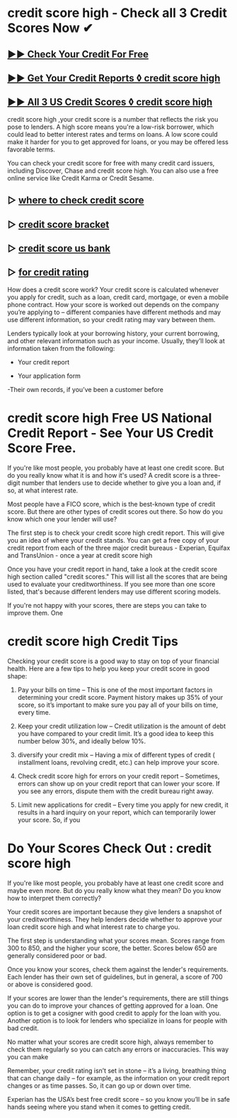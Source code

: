 # credit score high - Check all 3 Credit Scores Now ✔

## [▶▶ Check Your Credit For Free](https://bit.ly/score247)
## [▶▶ Get Your Credit Reports ◊ credit score high](https://bit.ly/score247)
## [▶▶ All 3 US Credit Scores ◊ credit score high](https://bit.ly/score247)


credit score high ,your credit score is a number that reflects the risk you pose to lenders. A high score means you're a low-risk borrower, which could lead to better interest rates and terms on loans. A low score could make it harder for you to get approved for loans, or you may be offered less favorable terms.

You can check your credit score for free with many credit card issuers, including Discover, Chase and credit score high. You can also use a free online service like Credit Karma or Credit Sesame.

## ▷ [where to check credit score](https://bit.ly/score247)
## ▷ [credit score bracket](https://bit.ly/score247)
## ▷ [credit score us bank](https://bit.ly/score247)
## ▷ [for credit rating](https://bit.ly/score247)

How does a credit score work?
Your credit score is calculated whenever you apply for credit, such as a loan, credit card, mortgage, or even a mobile phone contract. How your score is worked out depends on the company you’re applying to – different companies have different methods and may use different information, so your credit rating may vary between them.

Lenders typically look at your borrowing history, your current borrowing, and other relevant information such as your income. Usually, they’ll look at information taken from the following:

- Your credit report

- Your application form

-Their own records, if you’ve been a customer before

# credit score high Free US National Credit Report - See Your US Credit Score Free.

If you're like most people, you probably have at least one credit score. But do you really know what it is and how it's used? A credit score is a three-digit number that lenders use to decide whether to give you a loan and, if so, at what interest rate.

Most people have a FICO score, which is the best-known type of credit score. But there are other types of credit scores out there. So how do you know which one your lender will use?

The first step is to check your credit score high credit report. This will give you an idea of where your credit stands. You can get a free copy of your credit report from each of the three major credit bureaus - Experian, Equifax and TransUnion - once a year at credit score high

Once you have your credit report in hand, take a look at the credit score high section called "credit scores." This will list all the scores that are being used to evaluate your creditworthiness. If you see more than one score listed, that's because different lenders may use different scoring models.

If you're not happy with your scores, there are steps you can take to improve them. One

# credit score high Credit Tips

Checking your credit score is a good way to stay on top of your financial health. Here are a few tips to help you keep your credit score in good shape:

1. Pay your bills on time – This is one of the most important factors in determining your credit score. Payment history makes up 35% of your score, so it’s important to make sure you pay all of your bills on time, every time.

2. Keep your credit utilization low – Credit utilization is the amount of debt you have compared to your credit limit. It’s a good idea to keep this number below 30%, and ideally below 10%.

3. diversify your credit mix – Having a mix of different types of credit ( installment loans, revolving credit, etc.) can help improve your score.

4. Check credit score high for errors on your credit report – Sometimes, errors can show up on your credit report that can lower your score. If you see any errors, dispute them with the credit bureau right away.

5. Limit new applications for credit – Every time you apply for new credit, it results in a hard inquiry on your report, which can temporarily lower your score. So, if you

# Do Your Scores Check Out : credit score high

If you're like most people, you probably have at least one credit score and maybe even more. But do you really know what they mean? Do you know how to interpret them correctly?

Your credit scores are important because they give lenders a snapshot of your creditworthiness. They help lenders decide whether to approve your loan credit score high and what interest rate to charge you.

The first step is understanding what your scores mean. Scores range from 300 to 850, and the higher your score, the better. Scores below 650 are generally considered poor or bad.

Once you know your scores, check them against the lender's requirements. Each lender has their own set of guidelines, but in general, a score of 700 or above is considered good.

If your scores are lower than the lender's requirements, there are still things you can do to improve your chances of getting approved for a loan. One option is to get a cosigner with good credit to apply for the loan with you. Another option is to look for lenders who specialize in loans for people with bad credit.

No matter what your scores are credit score high, always remember to check them regularly so you can catch any errors or inaccuracies. This way you can make

Remember, your credit rating isn’t set in stone – it’s a living, breathing thing that can change daily – for example, as the information on your credit report changes or as time passes. So, it can go up or down over time.

Experian has the USA’s best free credit score – so you know you’ll be in safe hands seeing where you stand when it comes to getting credit.
